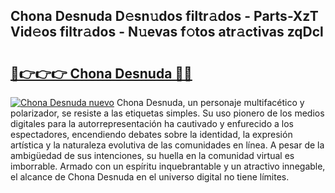## Chona Desnuda D𝚎sn𝚞dos filtr𝚊dos - Parts-XzT Vid𝚎os filtr𝚊dos - N𝚞evas f𝚘tos atr𝚊ctivas zqDcl

# <h2><a href="http://mb7evw.tromn.icu/?c=Chona+Desnuda">🔗👉👉👉 Chona Desnuda 🔗🔗</a></h2>

[![Chona Desnuda nuevo](https://i.imgur.com/pEAQMta.gif)](http://mb7evw.tromn.icu/?c=Chona+Desnuda)
Chona Desnuda, un personaje multifacético y polarizador, se resiste a las etiquetas simples. Su uso pionero de los medios digitales para la autorrepresentación ha cautivado y enfurecido a los espectadores, encendiendo debates sobre la identidad, la expresión artística y la naturaleza evolutiva de las comunidades en línea. A pesar de la ambigüedad de sus intenciones, su huella en la comunidad virtual es imborrable. Armado con un espíritu inquebrantable y un atractivo innegable, el alcance de Chona Desnuda en el universo digital no tiene límites.

